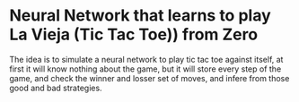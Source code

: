 Neural Network that learns to play La Vieja (Tic Tac Toe)) from Zero
===============================================================

The idea is to simulate a neural network to play tic tac toe against itself,
at first it will know nothing about the game, but it will store every step of the game,
and check the winner and losser set of moves, and infere from those good and bad strategies.
